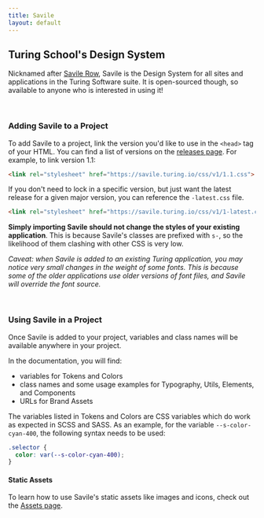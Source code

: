 ```yaml
---
title: Savile
layout: default
---
```


## Turing School's Design System

Nicknamed after <a class="s-link" href="https://en.wikipedia.org/wiki/Savile_Row" target="blank">Savile Row</a>, Savile is the Design System for all sites and applications in the Turing Software suite. It is open-sourced though, so available to anyone who is interested in using it!

<br>

### Adding Savile to a Project

To add Savile to a project, link the version you'd like to use in the `<head>` tag of your HTML. You can find a list of versions on the <a href="https://github.com/turingschool/savile/releases" target="blank" class="s-link">releases page</a>. For example, to link version 1.1:
```html
<link rel="stylesheet" href="https://savile.turing.io/css/v1/1.1.css">
```
If you don't need to lock in a specific version, but just want the latest release for a given major version, you can reference the `-latest.css` file.
```html
<link rel="stylesheet" href="https://savile.turing.io/css/v1/1-latest.css">
```

**Simply importing Savile should not change the styles of your existing application**. This is because Savile's classes are prefixed with `s-`, so the likelihood of them clashing with other CSS is very low.

_Caveat: when Savile is added to an existing Turing application, you may notice very small changes in the weight of some fonts. This is because some of the older applications use older versions of font files, and Savile will override the font source._

<br>

### Using Savile in a Project

Once Savile is added to your project, variables and class names will be available anywhere in your project. 

In the documentation, you will find:
- variables for Tokens and Colors
- class names and some usage examples for Typography, Utils, Elements, and Components
- URLs for Brand Assets

The variables listed in Tokens and Colors are CSS variables which do work as expected in SCSS and SASS. As an example, for the variable `--s-color-cyan-400`, the following syntax needs to be used:

```css
.selector {
  color: var(--s-color-cyan-400);
}
```

#### Static Assets

To learn how to use Savile's static assets like images and icons, check out the <a href="/assets" class="s-link">Assets page</a>.